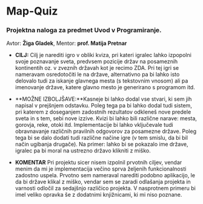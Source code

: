 **Map-Quiz**
============

### **Projektna naloga za predmet Uvod v Programiranje.**
Avtor: **Žiga Gladek**,
Mentor: **prof. Matija Pretnar**

 
* **CILJ:** Cilj je narediti igro v obliki kviza, pri kateri igralec lahko izpopolni svoje poznavanje sveta, predvsem pozicije držav na posameznih kontinentih oz. v zveznih državah kot je recimo ZDA. Pri tej igri se nameravam osredotočiti le na države, alternativno pa bi lahko isto delovalo tudi za iskanje glavnega mesta (s tekstovnim vnosom) ali pa imenovanje države, katere glavno mesto je generirano s programom itd.

* **MOŽNE IZBOLJŠAVE:**Kasneje bi lahko dodal vse stvari, ki sem jih napisal v prejšnjem odstavku. Poleg tega pa bi lahko dodal tudi sistem, pri katerem z doseganjem zadostnih rezultatov odkleneš nove predele sveta in s tem, sebi nove izzive. Kvizi bi lahko bili različne narave: mesta, gorovja, reke, otoki itd. Implementacije bi lahko vključevale tudi obravnavanje različnih pravilnih odgovorov za posamezne države. Poleg tega bi se dalo dodati tudi različne načine igre (v tem smislu, da bi bil način ugibanja drugače). Na primer: lahko bi se pokazalo ime države, igralec pa bi moral na ustrezno državo klikniti z miško.

* **KOMENTAR** Pri projektu sicer nisem izpolnil prvotnih ciljev, vendar menim da mi je implementacija večino sprva željenih funkcionalnosti zadostno uspela. Prvotno sem nameraval narediti podobno aplikacijo, le da bi države klikal z miško, vendar sem se zaradi odlašanja projekta in varnosti odločil za sedajšnjo različico projekta. V nasprotnem primeru bi imel veliko opravka še z dodatnimi knjižnicami, ki mi niso poznane.
